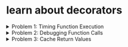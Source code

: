 # learn about decorators

<details>
<summary>
Problem 1: Timing Function Execution
</summary>
Problem: Write a decorator that measures the time a function takes to execute.
</details>

<details>
<summary>
Problem 2: Debugging Function Calls
</summary>
Problem: Create a decorator to print the function name and the values of its arguments every time the function is called.
</details>

<details>
<summary>
Problem 3: Cache Return Values
</summary>
Problem: Implement a decorator that caches the return values of a function, so that when it's called with the same arguments, the cached value is returned instead of re-executing the function.
</details>
